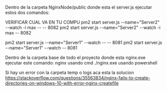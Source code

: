 Dentro de la carpeta NginxNode/public donde esta el server.js ejecutar estos dos comandos:

VERIFICAR CUAL VA EN TU COMPU
pm2 start server.js --name="Server2" --watch -i max -- -- 8082
pm2 start server.js --name="Server2" --watch -i max -- 8082

pm2 start server.js --name="Server1" --watch -- -- 8081
pm2 start server.js --name="Server1" --watch -- 8081

Dentro de la carpeta base de todo el proyecto donde esta nginx.exe ejecutar este comando:
nginx usando cmd
./nginx.exe usando powershell

Si hay un error con la carpeta temp o logs aca esta la solucion
https://stackoverflow.com/questions/35563834/nginx-fails-to-create-directories-on-windows-10-with-error-nginx-createfile

